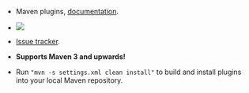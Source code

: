 * Maven plugins, [documentation](http://evgeny-goldin.com/wiki/Maven-plugins).

* <a href="http://evgeny-goldin.org/teamcity/viewType.html?buildTypeId=bt4&tab=buildTypeStatusDiv&guest=1"><img src="http://evgeny-goldin.org/teamcity/app/rest/builds/buildType:(id:bt4)/statusIcon"/></a>

* [Issue tracker](http://evgeny-goldin.org/youtrack/issues/pl).

* **Supports Maven 3 and upwards!**

* Run `"mvn -s settings.xml clean install"` to build and install plugins into your local Maven repository.
